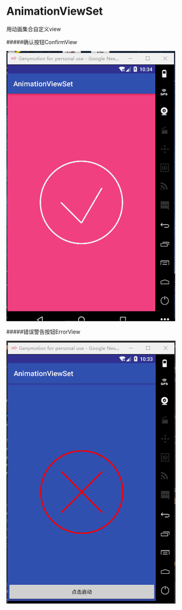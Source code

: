 # AnimationViewSet
用动画集合自定义view

#####确认按钮ConfirmView


![](https://github.com/minminaya/AnimationViewSet/blob/master/gif/aa.gif?raw=true)

#####错误警告按钮ErrorView

![](https://github.com/minminaya/AnimationViewSet/blob/master/gif/bbb.gif?raw=true)
